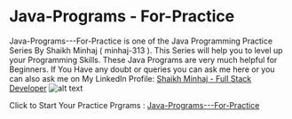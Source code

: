 # Java-Programs - For-Practice

Java-Programs---For-Practice is one of the Java Programming Practice Series By Shaikh Minhaj ( minhaj-313 ).  This Series will help you to level up your Programming Skills. These Java Programs are very much helpful for Beginners. If You Have any doubt or queries you can ask me here or you can also ask me on My LinkedIn Profile: [Shaikh Minhaj - Full Stack Developer](https://www.linkedin.com/in/shaikh-minhaj-softwareengineer)
![alt text](https://1000logos.net/wp-content/uploads/2020/09/Java-Logo.png)

Click to Start Your Practice Prgrams :
[Java-Programs---For-Practice](https://github.com/minhaj-313/Java-Programs---For-Practice)

